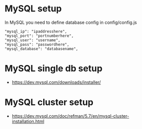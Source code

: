 # MySQL setup

In MySQL you need to define database config in config/config.js

```console
"mysql_ip": "ipaddresshere",
"mysql_port": "portnumberhere",
"mysql_user": "username",
"mysql_pass": "passwordhere",
"mysql_database": "databasename",
```
# MySQL single db setup

* https://dev.mysql.com/downloads/installer/

# MySQL cluster setup

* https://dev.mysql.com/doc/refman/5.7/en/mysql-cluster-installation.html